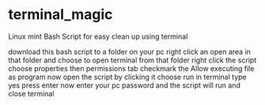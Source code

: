 # terminal_magic
Linux mint Bash Script for easy clean up using terminal

download this bash script to a folder on your pc
right click an open area in that folder and choose to open terminal from that folder
right click the script choose properties then permissions tab
checkmark the Allow executing file as program
now open the script by clicking it choose run in terminal
type yes press enter
now enter your pc password and the script will run and close terminal

